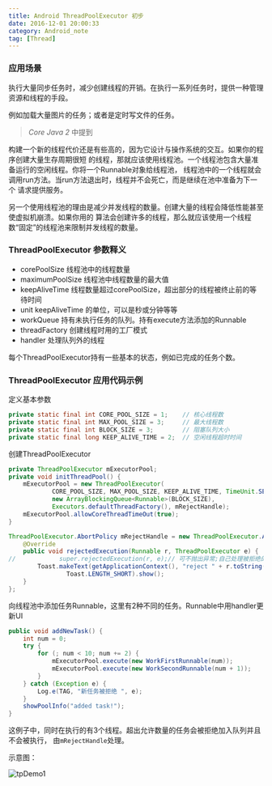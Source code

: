 ```yaml
---
title: Android ThreadPoolExecutor 初步
date: 2016-12-01 20:00:33
category: Android_note
tag: [Thread]
---
```


### 应用场景
执行大量同步任务时，减少创建线程的开销。在执行一系列任务时，提供一种管理资源和线程的手段。

例如加载大量图片的任务；或者是定时写文件的任务。

> *Core Java 2* 中提到

构建一个新的线程代价还是有些高的，因为它设计与操作系统的交互。如果你的程序创建大量生存周期很短
的线程，那就应该使用线程池。一个线程池包含大量准备运行的空闲线程。你将一个Runnable对象给线程池，
线程池中的一个线程就会调用run方法。当run方法退出时，线程并不会死亡，而是继续在池中准备为下一个
请求提供服务。

另一个使用线程池的理由是减少并发线程的数量。创建大量的线程会降低性能甚至使虚拟机崩溃。如果你用的
算法会创建许多的线程，那么就应该使用一个线程数“固定”的线程池来限制并发线程的数量。

### ThreadPoolExecutor 参数释义

* corePoolSize 线程池中的线程数量
* maximumPoolSize 线程池中线程数量的最大值
* keepAliveTime 线程数量超过corePoolSize，超出部分的线程被终止前的等待时间
* unit keepAliveTime 的单位，可以是秒或分钟等等
* workQueue 持有未执行任务的队列。持有execute方法添加的Runnable
* threadFactory 创建线程时用的工厂模式
* handler 处理队列外的线程

每个ThreadPoolExecutor持有一些基本的状态，例如已完成的任务个数。

### ThreadPoolExecutor 应用代码示例
定义基本参数
```java
private static final int CORE_POOL_SIZE = 1;    // 核心线程数
private static final int MAX_POOL_SIZE = 3;     // 最大线程数
private static final int BLOCK_SIZE = 3;        // 阻塞队列大小
private static final long KEEP_ALIVE_TIME = 2;  // 空闲线程超时时间
```

创建ThreadPoolExecutor
```java
private ThreadPoolExecutor mExecutorPool;
private void initThreadPool() {
    mExecutorPool = new ThreadPoolExecutor(
            CORE_POOL_SIZE, MAX_POOL_SIZE, KEEP_ALIVE_TIME, TimeUnit.SECONDS,
            new ArrayBlockingQueue<Runnable>(BLOCK_SIZE),
            Executors.defaultThreadFactory(), mRejectHandle);
    mExecutorPool.allowCoreThreadTimeOut(true);
}

ThreadPoolExecutor.AbortPolicy mRejectHandle = new ThreadPoolExecutor.AbortPolicy() {
    @Override
    public void rejectedExecution(Runnable r, ThreadPoolExecutor e) {
//            super.rejectedExecution(r, e);// 可不抛出异常;自己处理被拒绝的任务
        Toast.makeText(getApplicationContext(), "reject " + r.toString(),
                Toast.LENGTH_SHORT).show();
    }
};

```

向线程池中添加任务Runnable，这里有2种不同的任务。Runnable中用handler更新UI
```java
public void addNewTask() {
    int num = 0;
    try {
        for (; num < 10; num += 2) {
            mExecutorPool.execute(new WorkFirstRunnable(num));
            mExecutorPool.execute(new WorkSecondRunnable(num + 1));
        }
    } catch (Exception e) {
        Log.e(TAG, "新任务被拒绝 ", e);
    }
    showPoolInfo("added task!");
}

```

这例子中，同时在执行的有3个线程。超出允许数量的任务会被拒绝加入队列并且不会被执行，
由`mRejectHandle`处理。

示意图：

![tpDemo1](https://raw.githubusercontent.com/RustFisher/RustNotes/master/Android_note/pics/threadpool_demo_1.gif)
